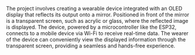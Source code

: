 The project involves creating a wearable device integrated with an OLED display that reflects its output onto a mirror.
Positioned in front of the mirror is a transparent screen, such as acrylic or glass, where the reflected image is displayed.
The device, powered by a microcontroller like the ESP32, connects to a mobile device via Wi-Fi to receive real-time data. 
The wearer of the device can conveniently view the displayed information through the transparent screen, providing a seamless and hands-free experience.
